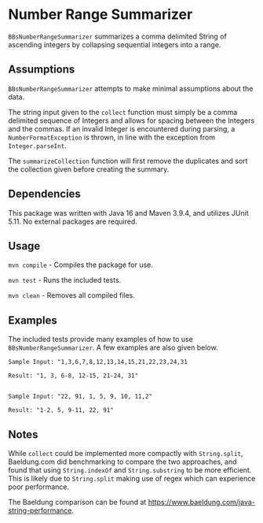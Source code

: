 # Number Range Summarizer

`BBsNumberRangeSummarizer` summarizes a comma delimited String of ascending integers by collapsing sequential integers into a range. 

## Assumptions
`BBsNumberRangeSummarizer` attempts to make minimal assumptions about the data. 

The string input given to the `collect` function must simply be a comma delimited sequence of Integers and allows for spacing between the Integers and the commas. If an invalid Integer is encountered during parsing, a `NumberFormatException` is thrown, in line with the exception from `Integer.parseInt`. 

The `summarizeCollection` function will first remove the duplicates and sort the collection given before creating the summary. 

## Dependencies
This package was written with Java 16 and Maven 3.9.4, and utilizes JUnit 5.11. No external packages are required.

## Usage
`mvn compile` - Compiles the package for use.

`mvn test` - Runs the included tests. 

`mvn clean` - Removes all compiled files.

## Examples
The included tests provide many examples of how to use `BBsNumberRangeSummarizer`. A few examples are also given below.

    Sample Input: "1,3,6,7,8,12,13,14,15,21,22,23,24,31

    Result: "1, 3, 6-8, 12-15, 21-24, 31"


    Sample Input: "22, 91, 1, 5, 9, 10, 11,2"

    Result: "1-2, 5, 9-11, 22, 91"

## Notes
While `collect` could be implemented more compactly with `String.split`, Baeldung.com did benchmarking to compare the two approaches, and found that using `String.indexOf` and `String.substring` to be more efficient. This is likely due to `String.split` making use of regex which can experience poor performance.

The Baeldung comparison can be found at https://www.baeldung.com/java-string-performance. 
